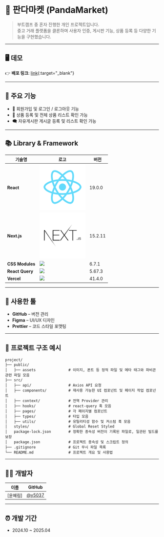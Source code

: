 # 🐼 판다마켓 (PandaMarket)

> 부트캠프 중 혼자 진행한 개인 프로젝트입니다.  
> 중고 거래 플랫폼을 클론하며 사용자 인증, 게시판 기능, 상품 등록 등 다양한 기능을 구현했습니다.

---

## 🖥️ 데모

👉 **배포 링크**: [link](https://panda-market-y5037.vercel.app/){:target="_blank"}

---

## 📌 주요 기능

- 🔐 회원가입 및 로그인 / 로그아웃 기능
- 🛒 상품 등록 및 전체 상품 리스트 확인 가능
- 🗨️ 자유게시판 게시글 등록 및 리스트 확인 가능

---

## 📚 Library & Framework

| 기술명          | 로고                                                                                                       | 버전    |
| --------------- | ---------------------------------------------------------------------------------------------------------- | ------- |
| **React**       | <img src="https://raw.githubusercontent.com/github/explore/main/topics/react/react.png" width="150"/>       | 19.0.0  |
| **Next.js**     | <img src="https://raw.githubusercontent.com/github/explore/main/topics/nextjs/nextjs.png" width="150"/>     | 15.2.11 |
| **CSS Modules** | <img src="https://github.com/user-attachments/assets/84408ff7-d779-4a54-95ec-8c51a22d39ac" width="150" />   | 6.7.1   |
| **React Query** | <img src="https://github.com/user-attachments/assets/1826dc7f-eae2-4d82-92dc-23c352b6f0ba" width="150" />  | 5.67.3  |
| **Vercel**      | <img src="https://github.com/user-attachments/assets/cba098d4-a1c7-45db-a080-be8c77f193ae" width="150"/> | 41.4.0  |

---

## 🧰 사용한 툴

- **GitHub** – 버전 관리
- **Figma** – UI/UX 디자인
- **Prettier** – 코드 스타일 포맷팅

---

## 📁 프로젝트 구조 예시

```plaintext
project/
├── public/
│   ├── assets               # 이미지, 폰트 등 정적 파일 및 메타 태그와 파비콘 관련 파일 모음
├── src/
│   ├── api/                 # Axios API 요청
│   ├── components/          # 재사용 가능한 UI 컴포넌트 및 페이지 작업 컴포넌트
│   ├── context/             # 전역 Provider 관리
│   ├── hooks/               # react-query 훅 모음
│   ├── pages/               # 각 페이지별 컴포넌트
│   ├── types/               # 타입 모음
│   ├── utils/               # 유틸리티성 함수 및 커스텀 훅 모음
│   styles/                  # Global Reset Styled
│   package-lock.json        # 정확한 종속성 버전이 기록된 파일로, 일관된 빌드를 보장
│   package.json             # 프로젝트 종속성 및 스크립트 정의
├── .gitignore               # Git 무시 파일 목록
└── README.md                # 프로젝트 개요 및 사용법
```

---

## 👩‍💻 개발자

| 이름     | GitHub                             |
| -------- | ---------------------------------- |
| [윤혜림] | [@y5037](https://github.com/y5037) |

---

## ⏰ 개발 기간

- 2024.10 ~ 2025.04
